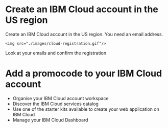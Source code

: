 
# Create an IBM Cloud account in the US region

Create an IBM Cloud account in the US region. You need an email address.

	<img src="./images/cloud-registration.gif"/>

Look at your emails and confirm the registration

# Add a promocode to your IBM Cloud account

+ Organise your IBM Cloud account workspace
+ Discover the IBM Cloud services catalog
+ Use one of the starter kits available to create your web application on IBM Cloud
+ Manage your IBM Cloud Dashboard
